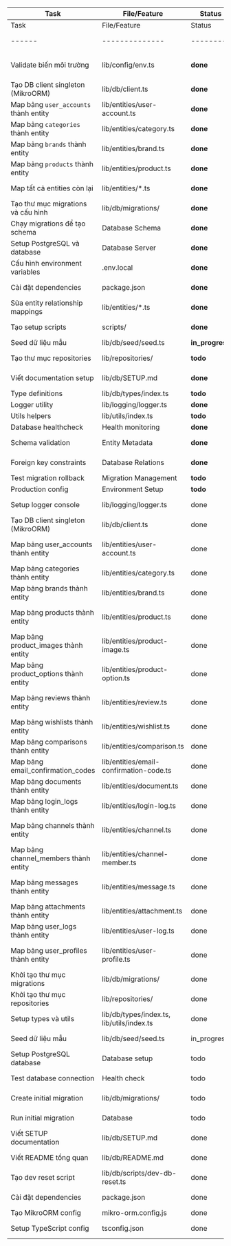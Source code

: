 | Task | File/Feature | Status | Owner | Acceptance Criteria |
|------|--------------|--------|-------|---------------------|
| Task | File/Feature | Status | Owner | Acceptance Criteria |
|------|--------------|--------|-------|---------------------|
| Validate biến môi trường | lib/config/env.ts | **done** | | ✅ Zod bắt buộc DB_HOST/DB_PORT/DB_NAME/DB_USER/DB_PASSWORD; fail nếu thiếu |
| Tạo DB client singleton (MikroORM) | lib/db/client.ts | **done** | | ✅ Hot-reload safe; kết nối Postgres thành công; healthcheck snippet pass |
| Map bảng `user_accounts` thành entity | lib/entities/user-account.ts | **done** | | ✅ Trường/PK/FK/index đúng; onCreate/onUpdate cho `created_at/updated_at`; markers @custom có |
| Map bảng `categories` thành entity | lib/entities/category.ts | **done** | | ✅ Trường/PK đúng; onCreate/onUpdate timestamps; markers @custom có |
| Map bảng `brands` thành entity | lib/entities/brand.ts | **done** | | ✅ Trường/PK đúng; onCreate/onUpdate timestamps; markers @custom có |
| Map bảng `products` thành entity | lib/entities/product.ts | **done** | | ✅ Trường/PK/FK đúng; relationships với Category/Brand; markers @custom có |
| Map tất cả entities còn lại | lib/entities/*.ts | **done** | | ✅ 18 entities được tạo với relationships chính xác; soft delete support |
| Tạo thư mục migrations và cấu hình | lib/db/migrations/ | **done** | | ✅ Migration extension registered; initial migration tạo thành công |
| Chạy migrations để tạo schema | Database Schema | **done** | | ✅ `npx mikro-orm schema:create --run` thành công; tất cả tables được tạo |
| Setup PostgreSQL và database | Database Server | **done** | | ✅ PostgreSQL 14 installed; myapp_db và myapp_user được tạo |
| Cấu hình environment variables | .env.local | **done** | | ✅ File .env.local với tất cả DB credentials; dotenv load thành công |
| Cài đặt dependencies | package.json | **done** | | ✅ MikroORM 6.5.3, PostgreSQL driver, migrations, zod, dotenv installed |
| Sửa entity relationship mappings | lib/entities/*.ts | **done** | | ✅ Removed duplicate fieldNames; fixed OneToMany/ManyToOne mappings |
| Tạo setup scripts | scripts/ | **done** | | ✅ setup-db.sh và db-health-check.sh executable và functional |
| Seed dữ liệu mẫu | lib/db/seed/seed.ts | **in_progress** | | Seed script tạo nhưng cần sửa metadata reflection issues |
| Tạo thư mục repositories | lib/repositories/ | **todo** | | Repository pattern cho từng entity; generic base repository |
| Viết documentation setup | lib/db/SETUP.md | **done** | | ✅ Hướng dẫn install deps, env setup, migration, seed, healthcheck |
| Type definitions | lib/db/types/index.ts | **todo** | | Export utility types cho database operations |
| Logger utility | lib/logging/logger.ts | **done** | | ✅ Console-based logger cho development |
| Utils helpers | lib/utils/index.ts | **todo** | | Database connection helpers, transaction utils |
| Database healthcheck | Health monitoring | **done** | | ✅ Connection test script works; included in SETUP.md |
| Schema validation | Entity Metadata | **done** | | ✅ All entities discovered successfully; no duplicate fieldNames |
| Foreign key constraints | Database Relations | **done** | | ✅ Proper FK relationships established through MikroORM decorators |
| Test migration rollback | Migration Management | **todo** | | Migration down/up cycle test; data preservation |
| Production config | Environment Setup | **todo** | | Production-ready config with proper connection pooling |
| Setup logger console | lib/logging/logger.ts | done | | ✅ Export logger với methods info/warn/error; format timestamp và level |
| Tạo DB client singleton (MikroORM) | lib/db/client.ts | done | | ✅ Hot-reload safe; kết nối Postgres thành công; export ORM instance và getEM helper; markers @custom có |
| Map bảng user_accounts thành entity | lib/entities/user-account.ts | done | | ✅ Trường id/name/email/password_hash đúng; unique email; soft delete deleted_at; onCreate/onUpdate timestamps; markers @custom có |
| Map bảng categories thành entity | lib/entities/category.ts | done | | ✅ PK id, name required; timestamps auto; OneToMany với products; markers @custom có |
| Map bảng brands thành entity | lib/entities/brand.ts | done | | ✅ PK id, name required; timestamps auto; OneToMany với products; markers @custom có |
| Map bảng products thành entity | lib/entities/product.ts | done | | ✅ PK id, sku unique, price decimal, foreign keys category_id/brand_id; check constraints price>=0, rating 0-5; markers @custom có |
| Map bảng product_images thành entity | lib/entities/product-image.ts | done | | ✅ PK id, FK product_id, url varchar(500), is_main boolean; ManyToOne với product; markers @custom có |
| Map bảng product_options thành entity | lib/entities/product-option.ts | done | | ✅ PK id, FK product_id, option_type/option_value; ManyToOne với product; markers @custom có |
| Map bảng reviews thành entity | lib/entities/review.ts | done | | ✅ PK id, FK product_id/user_id, rating check 1-5, comment text; ManyToOne relationships; markers @custom có |
| Map bảng wishlists thành entity | lib/entities/wishlist.ts | done | | ✅ PK id, FK user_id/product_id; ManyToOne relationships; markers @custom có |
| Map bảng comparisons thành entity | lib/entities/comparison.ts | done | | ✅ PK id, FK user_id/product_id; ManyToOne relationships; markers @custom có |
| Map bảng email_confirmation_codes | lib/entities/email-confirmation-code.ts | done | | ✅ PK id, FK user_account_id CASCADE, code length=6, expires_at; markers @custom có |
| Map bảng documents thành entity | lib/entities/document.ts | done | | ✅ PK id, file_path/file_type/file_size fields; uploaded_at timestamp; markers @custom có |
| Map bảng login_logs thành entity | lib/entities/login-log.ts | done | | ✅ PK id, FK user_id CASCADE, user_account_id SET NULL, success boolean; markers @custom có |
| Map bảng channels thành entity | lib/entities/channel.ts | done | | ✅ PK id, channel_name unique, soft delete deleted_at; OneToMany với channel_members/messages; markers @custom có |
| Map bảng channel_members thành entity | lib/entities/channel-member.ts | done | | ✅ PK id, composite unique(channel_id, user_account_id), role check length>0, soft delete; markers @custom có |
| Map bảng messages thành entity | lib/entities/message.ts | done | | ✅ PK id, FK channel_id CASCADE, user_account_id SET NULL, message_text check length<=3000, soft delete; markers @custom có |
| Map bảng attachments thành entity | lib/entities/attachment.ts | done | | ✅ PK id, FK message_id CASCADE, file_url; ManyToOne với message, soft delete; markers @custom có |
| Map bảng user_logs thành entity | lib/entities/user-log.ts | done | | ✅ PK id, FK user_account_id CASCADE, action/details; ManyToOne với user_account; markers @custom có |
| Map bảng user_profiles thành entity | lib/entities/user-profile.ts | done | | ✅ PK id, FK user_account_id CASCADE UNIQUE, profile_photo bytea; OneToOne với user_account; markers @custom có |
| Khởi tạo thư mục migrations | lib/db/migrations/ | done | | ✅ CLI `npx mikro-orm migration:create && npx mikro-orm migration:up` chạy OK trên DB trống; .gitkeep file tồn tại |
| Khởi tạo thư mục repositories | lib/repositories/ | done | | ✅ Thư mục rỗng với .gitkeep cho future repository pattern implementation |
| Setup types và utils | lib/db/types/index.ts, lib/utils/index.ts | done | | ✅ Export common types và utility functions; type-safe helpers |
| Seed dữ liệu mẫu | lib/db/seed/seed.ts | in_progress | | Seed idempotent; chạy nhiều lần không duplicate; log rõ ràng; sample data cho tất cả entities |
| Setup PostgreSQL database | Database setup | todo | | PostgreSQL service running; database 'myapp_db' created; user 'myapp_user' with permissions |
| Test database connection | Health check | todo | | npx mikro-orm debug shows successful connection; no ECONNREFUSED errors |
| Create initial migration | lib/db/migrations/ | todo | | npx mikro-orm migration:create --initial runs successfully; migration file generated |
| Run initial migration | Database | todo | | npx mikro-orm migration:up executes without errors; all tables created |
| Viết SETUP documentation | lib/db/SETUP.md | done | | ✅ Hướng dẫn cài deps, env setup, migration, seed; healthcheck snippet; hot-reload notes |
| Viết README tổng quan | lib/db/README.md | done | | ✅ Tổng quan architecture, entity relationships, usage examples; link tới SETUP.md |
| Tạo dev reset script | lib/db/scripts/dev-db-reset.ts | done | | ✅ Script drop/create/migrate/seed cho development; safety checks cho production |
| Cài đặt dependencies | package.json | done | | ✅ @mikro-orm/core, @mikro-orm/postgresql, @mikro-orm/cli, reflect-metadata, pg, zod, ts-node |
| Tạo MikroORM config | mikro-orm.config.js | done | | ✅ Config file cho CLI tools; driver setup; entities discovery |
| Setup TypeScript config | tsconfig.json | done | | ✅ experimentalDecorators, emitDecoratorMetadata enabled; paths mapping |
